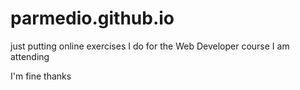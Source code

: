 # parmedio.github.io
just putting online exercises I do for the Web Developer course I am attending

I'm fine thanks
